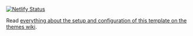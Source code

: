 [![Netlify Status](https://api.netlify.com/api/v1/badges/a6b086a2-acaf-445d-aadf-956940cdb60c/deploy-status)](https://app.netlify.com/sites/dnb-hugo-garuda/deploys)

Read [everything about the setup and configuration of this template on the themes wiki](/davidsneighbour/dnb-hugo-garuda/wiki/DNB-Hugo-Garuda-Template).
